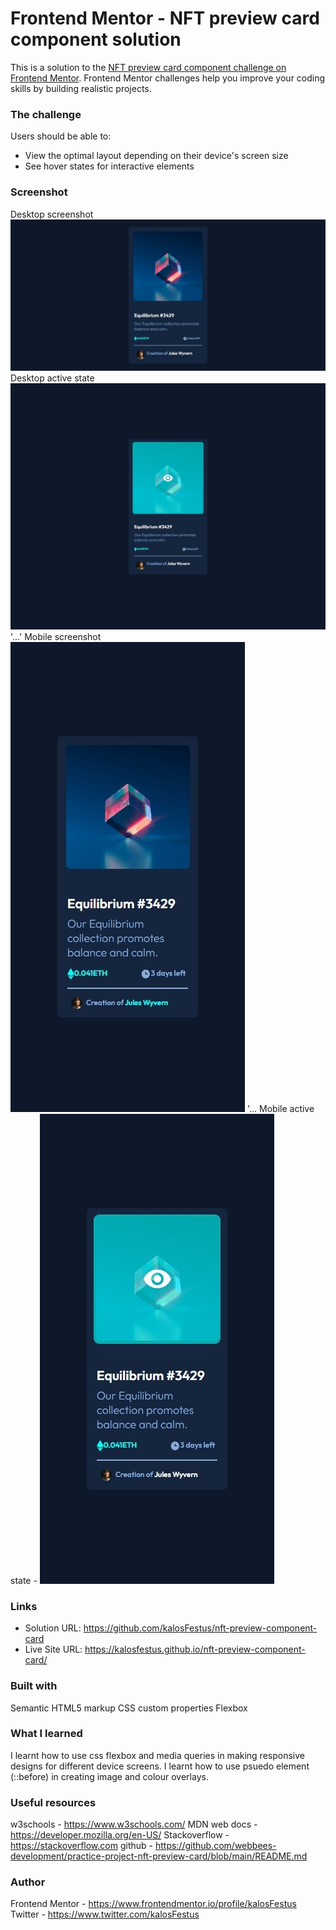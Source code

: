 # Frontend Mentor - NFT preview card component solution

This is a solution to the [NFT preview card component challenge on Frontend Mentor](https://www.frontendmentor.io/challenges/nft-preview-card-component-SbdUL_w0U). Frontend Mentor challenges help you improve your coding skills by building realistic projects. 


### The challenge

Users should be able to:

- View the optimal layout depending on their device's screen size
- See hover states for interactive elements

### Screenshot
Desktop screenshot ![Desktop screenshot](https://github.com/kalosFestus/nft-preview-component-card/blob/master/images/Desktop%20screenshot.jpeg "Desktop screenshot")
Desktop active state ![Desktop active state](https://github.com/kalosFestus/nft-preview-component-card/blob/master/images/desktop%20active%20screenshot.jpeg)
'...' Mobile screenshot  ![Mobile screenshot](https://github.com/kalosFestus/nft-preview-component-card/blob/master/images/Mobile%20screenshot.jpeg)
'... Mobile active state - ![Mobile active state](https://github.com/kalosFestus/nft-preview-component-card/blob/master/images/mobile%20screenshot%20active.jpeg)

### Links

- Solution URL: https://github.com/kalosFestus/nft-preview-component-card
- Live Site URL: https://kalosfestus.github.io/nft-preview-component-card/

### Built with
Semantic HTML5 markup
CSS custom properties
Flexbox

### What I learned

I learnt how to use css flexbox and media queries in making responsive designs for different device screens.
I learnt how to use psuedo element (::before) in creating image and colour overlays.


### Useful resources
w3schools - https://www.w3schools.com/ 
MDN web docs - https://developer.mozilla.org/en-US/ 
Stackoverflow - https://stackoverflow.com
github - https://github.com/webbees-development/practice-project-nft-preview-card/blob/main/README.md


### Author
Frontend Mentor - https://www.frontendmentor.io/profile/kalosFestus
Twitter - https://www.twitter.com/kalosFestus
